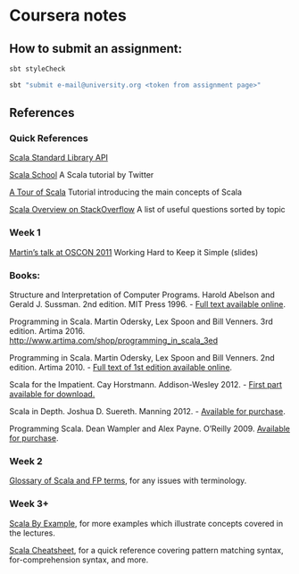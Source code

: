 # Coursera notes

## How to submit an assignment:

```bash
sbt styleCheck

sbt "submit e-mail@university.org <token from assignment page>"
```

## References

### Quick References
[Scala Standard Library API](http://www.scala-lang.org/api/)

[Scala School](http://twitter.github.com/scala_school/) A Scala tutorial by Twitter

[A Tour of Scala](https://docs.scala-lang.org/tour/tour-of-scala.html) Tutorial introducing the main concepts of Scala

[Scala Overview on StackOverflow](http://stackoverflow.com/tags/scala/info) A list of useful questions sorted by topic

### Week 1
[Martin’s talk at OSCON 2011](http://www.youtube.com/watch?v=3jg1AheF4n0) Working Hard to Keep it Simple (slides)

### Books:
Structure and Interpretation of Computer Programs. Harold Abelson and Gerald J. Sussman. 2nd edition. MIT Press 1996. - [Full text available online](http://mitpress.mit.edu/sicp/).

Programming in Scala. Martin Odersky, Lex Spoon and Bill Venners. 3rd edition. Artima 2016. http://www.artima.com/shop/programming_in_scala_3ed

Programming in Scala. Martin Odersky, Lex Spoon and Bill Venners. 2nd edition. Artima 2010. - [Full text of 1st edition available online](http://www.artima.com/pins1ed/).

Scala for the Impatient. Cay Horstmann. Addison-Wesley 2012. - [First part available for download.](http://typesafe.com/resources/scala-for-the-impatient)

Scala in Depth. Joshua D. Suereth. Manning 2012. - [Available for purchase](http://www.manning.com/suereth/).

Programming Scala. Dean Wampler and Alex Payne. O’Reilly 2009. [Available for purchase](http://shop.oreilly.com/product/9780596155964.do).

### Week 2
[Glossary of Scala and FP terms](http://docs.scala-lang.org/glossary/), for any issues with terminology.

### Week 3+
[Scala By Example](https://www.scala-lang.org/old/sites/default/files/linuxsoft_archives/docu/files/ScalaByExample.pdf), for more examples which illustrate concepts covered in the lectures.

[Scala Cheatsheet](http://docs.scala-lang.org/cheatsheets/), for a quick reference covering pattern matching syntax, for-comprehension syntax, and more.
